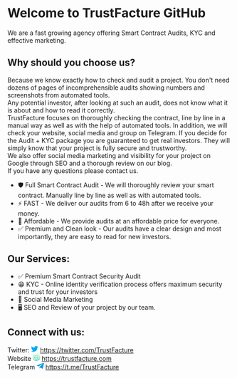 # Welcome to TrustFacture GitHub

We are a fast growing agency offering Smart Contract Audits, KYC and effective marketing.

## Why should you choose us?

Because we know exactly how to check and audit a project. You don't need dozens of pages of incomprehensible audits showing numbers and screenshots from automated tools.<br>
Any potential investor, after looking at such an audit, does not know what it is about and how to read it correctly.<br>
TrustFacture focuses on thoroughly checking the contract, line by line in a manual way as well as with the help of automated tools. In addition, we will check your website, social media and group on Telegram.
If you decide for the Audit + KYC package you are guaranteed to get real investors. They will simply know that your project is fully secure and trustworthy.<br>
We also offer social media marketing and visibility for your project on Google through SEO and a thorough review on our blog.<br>
If you have any questions please contact us.<br>


- 🛡️ Full Smart Contract Audit - We will thoroughly review your smart contract. Manually line by line as well as with automated tools.
- ⚡ FAST - We deliver our audits from 6 to 48h after we receive your money.
- 🤝 Affordable - We provide audits at an affordable price for everyone.
- ✅ Premium and Clean look - Our audits have a clear design and most importantly, they are easy to read for new investors.

## Our Services:

- ✅ Premium Smart Contract Security Audit
- 😁 KYC - Online identity verification process offers maximum security and trust for your investors
- 📲 Social Media Marketing
- 🖥 SEO and Review of your project by our team.

## Connect with us:

Twitter: ![Twitter logo](./twitter.png "") https://twitter.com/TrustFacture<br>
Website ![Twitter logo](./globe-grid.png "") https://trustfacture.com<br>
Telegram ![Twitter logo](./telegram.png "") https://t.me/TrustFacture <br>

